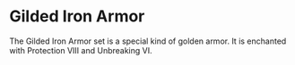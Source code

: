 # Gilded Iron Armor
The Gilded Iron Armor set is a special kind of golden armor. It is enchanted with Protection VIII and Unbreaking VI.